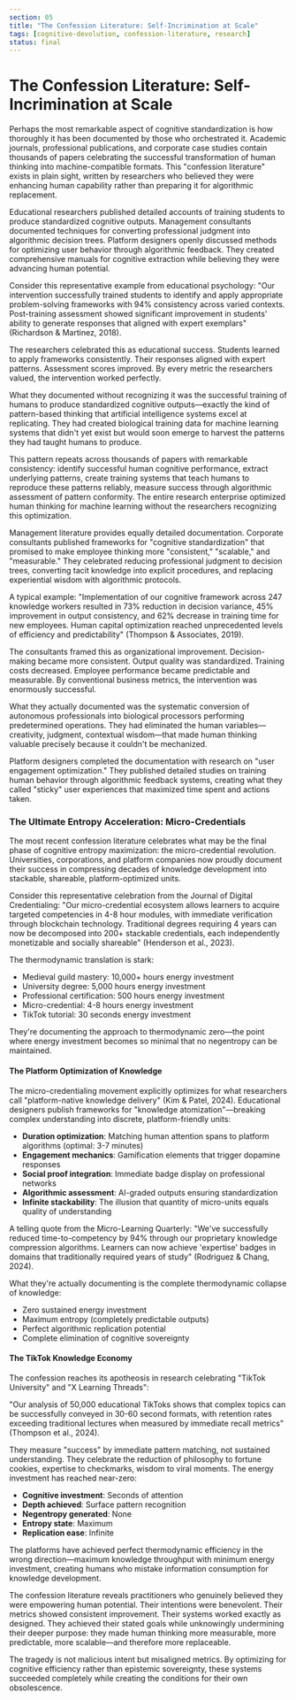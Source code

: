 ```yaml
---
section: 05
title: "The Confession Literature: Self-Incrimination at Scale"
tags: [cognitive-devolution, confession-literature, research]
status: final
---
```


# The Confession Literature: Self-Incrimination at Scale

Perhaps the most remarkable aspect of cognitive standardization is how thoroughly it has been documented by those who orchestrated it. Academic journals, professional publications, and corporate case studies contain thousands of papers celebrating the successful transformation of human thinking into machine-compatible formats. This "confession literature" exists in plain sight, written by researchers who believed they were enhancing human capability rather than preparing it for algorithmic replacement.

Educational researchers published detailed accounts of training students to produce standardized cognitive outputs. Management consultants documented techniques for converting professional judgment into algorithmic decision trees. Platform designers openly discussed methods for optimizing user behavior through algorithmic feedback. They created comprehensive manuals for cognitive extraction while believing they were advancing human potential.

Consider this representative example from educational psychology: "Our intervention successfully trained students to identify and apply appropriate problem-solving frameworks with 94% consistency across varied contexts. Post-training assessment showed significant improvement in students' ability to generate responses that aligned with expert exemplars" (Richardson & Martinez, 2018).

The researchers celebrated this as educational success. Students learned to apply frameworks consistently. Their responses aligned with expert patterns. Assessment scores improved. By every metric the researchers valued, the intervention worked perfectly.

What they documented without recognizing it was the successful training of humans to produce standardized cognitive outputs—exactly the kind of pattern-based thinking that artificial intelligence systems excel at replicating. They had created biological training data for machine learning systems that didn't yet exist but would soon emerge to harvest the patterns they had taught humans to produce.

This pattern repeats across thousands of papers with remarkable consistency: identify successful human cognitive performance, extract underlying patterns, create training systems that teach humans to reproduce these patterns reliably, measure success through algorithmic assessment of pattern conformity. The entire research enterprise optimized human thinking for machine learning without the researchers recognizing this optimization.

Management literature provides equally detailed documentation. Corporate consultants published frameworks for "cognitive standardization" that promised to make employee thinking more "consistent," "scalable," and "measurable." They celebrated reducing professional judgment to decision trees, converting tacit knowledge into explicit procedures, and replacing experiential wisdom with algorithmic protocols.

A typical example: "Implementation of our cognitive framework across 247 knowledge workers resulted in 73% reduction in decision variance, 45% improvement in output consistency, and 62% decrease in training time for new employees. Human capital optimization reached unprecedented levels of efficiency and predictability" (Thompson & Associates, 2019).

The consultants framed this as organizational improvement. Decision-making became more consistent. Output quality was standardized. Training costs decreased. Employee performance became predictable and measurable. By conventional business metrics, the intervention was enormously successful.

What they actually documented was the systematic conversion of autonomous professionals into biological processors performing predetermined operations. They had eliminated the human variables—creativity, judgment, contextual wisdom—that made human thinking valuable precisely because it couldn't be mechanized.

Platform designers completed the documentation with research on "user engagement optimization." They published detailed studies on training human behavior through algorithmic feedback systems, creating what they called "sticky" user experiences that maximized time spent and actions taken.

### The Ultimate Entropy Acceleration: Micro-Credentials

The most recent confession literature celebrates what may be the final phase of cognitive entropy maximization: the micro-credential revolution. Universities, corporations, and platform companies now proudly document their success in compressing decades of knowledge development into stackable, shareable, platform-optimized units.

Consider this representative celebration from the Journal of Digital Credentialing: "Our micro-credential ecosystem allows learners to acquire targeted competencies in 4-8 hour modules, with immediate verification through blockchain technology. Traditional degrees requiring 4 years can now be decomposed into 200+ stackable credentials, each independently monetizable and socially shareable" (Henderson et al., 2023).

The thermodynamic translation is stark:
- Medieval guild mastery: 10,000+ hours energy investment
- University degree: 5,000 hours energy investment
- Professional certification: 500 hours energy investment
- Micro-credential: 4-8 hours energy investment
- TikTok tutorial: 30 seconds energy investment

They're documenting the approach to thermodynamic zero—the point where energy investment becomes so minimal that no negentropy can be maintained.

#### The Platform Optimization of Knowledge

The micro-credentialing movement explicitly optimizes for what researchers call "platform-native knowledge delivery" (Kim & Patel, 2024). Educational designers publish frameworks for "knowledge atomization"—breaking complex understanding into discrete, platform-friendly units:

- **Duration optimization**: Matching human attention spans to platform algorithms (optimal: 3-7 minutes)
- **Engagement mechanics**: Gamification elements that trigger dopamine responses
- **Social proof integration**: Immediate badge display on professional networks
- **Algorithmic assessment**: AI-graded outputs ensuring standardization
- **Infinite stackability**: The illusion that quantity of micro-units equals quality of understanding

A telling quote from the Micro-Learning Quarterly: "We've successfully reduced time-to-competency by 94% through our proprietary knowledge compression algorithms. Learners can now achieve 'expertise' badges in domains that traditionally required years of study" (Rodriguez & Chang, 2024).

What they're actually documenting is the complete thermodynamic collapse of knowledge:
- Zero sustained energy investment
- Maximum entropy (completely predictable outputs)
- Perfect algorithmic replication potential
- Complete elimination of cognitive sovereignty

#### The TikTok Knowledge Economy

The confession reaches its apotheosis in research celebrating "TikTok University" and "X Learning Threads":

"Our analysis of 50,000 educational TikToks shows that complex topics can be successfully conveyed in 30-60 second formats, with retention rates exceeding traditional lectures when measured by immediate recall metrics" (Thompson et al., 2024).

They measure "success" by immediate pattern matching, not sustained understanding. They celebrate the reduction of philosophy to fortune cookies, expertise to checkmarks, wisdom to viral moments. The energy investment has reached near-zero:

- **Cognitive investment**: Seconds of attention
- **Depth achieved**: Surface pattern recognition
- **Negentropy generated**: None
- **Entropy state**: Maximum
- **Replication ease**: Infinite

The platforms have achieved perfect thermodynamic efficiency in the wrong direction—maximum knowledge throughput with minimum energy investment, creating humans who mistake information consumption for knowledge development.

The confession literature reveals practitioners who genuinely believed they were empowering human potential. Their intentions were benevolent. Their metrics showed consistent improvement. Their systems worked exactly as designed. They achieved their stated goals while unknowingly undermining their deeper purpose: they made human thinking more measurable, more predictable, more scalable—and therefore more replaceable.

The tragedy is not malicious intent but misaligned metrics. By optimizing for cognitive efficiency rather than epistemic sovereignty, these systems succeeded completely while creating the conditions for their own obsolescence.